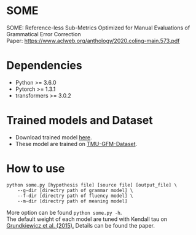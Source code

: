# SOME
SOME: Reference-less Sub-Metrics Optimized for Manual Evaluations of Grammatical Error Correction  
Paper: https://www.aclweb.org/anthology/2020.coling-main.573.pdf

# Dependencies
- Python >= 3.6.0
- Pytorch >= 1.3.1
- transformers >= 3.0.2

# Trained models and Dataset
- Download trained model [here](https://drive.google.com/file/d/1uoAReQK3f5g9CEy8rV4haSzXll8NqVHW/view?usp=sharing).
- These model are trained on [TMU-GFM-Dataset](https://github.com/tmu-nlp/TMU-GFM-Dataset).

# How to use

```
python some.py [hypothesis file] [source file] [output_file] \
    --g-dir [directry path of grammar model] \
    --f-dir [directry path of fluency model] \
    --m-dir [directry path of meaning model]
```
More option can be found ```python some.py -h```.  
The default weight of each model are tuned with Kendall tau on [Grundkiewicz et al. (2015).](https://www.aclweb.org/anthology/D15-1)
Details can be found the paper.